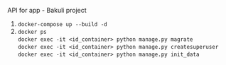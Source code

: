 API for app - Bakuli project

1. ```docker-compose up --build -d```
2. ```docker ps```\
    ```docker exec -it <id_container> python manage.py magrate``` \
   ```docker exec -it <id_container> python manage.py createsuperuser``` \
   ```docker exec -it <id_container> python manage.py init_data```